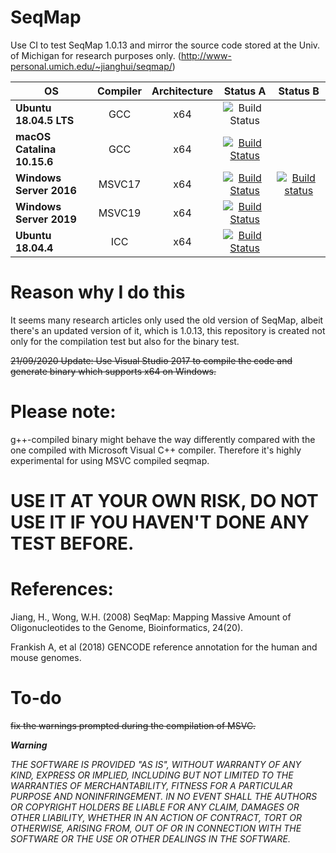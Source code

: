 # SeqMap

Use CI to test SeqMap 1.0.13 and mirror the source code stored at the Univ. of Michigan for research purposes only. (http://www-personal.umich.edu/~jianghui/seqmap/)

| **OS** | **Compiler** | **Architecture** | **Status A** | **Status B** |
|---|:---:|:---:|:---:|:---:|
| **Ubuntu 18.04.5 LTS** | GCC | x64 |![Build Status](https://github.com/MitsuhaMiyamizu/SeqMap/workflows/seqmap/badge.svg)|
| **macOS Catalina 10.15.6** | GCC | x64 | [![Build Status](https://dev.azure.com/medbioinfo/seqmap/_apis/build/status/macOS%2010.15.6?branchName=master)](https://dev.azure.com/medbioinfo/seqmap/_build/latest?definitionId=1&branchName=master)|
| **Windows Server 2016** | MSVC17 | x64 | [![Build Status](https://dev.azure.com/medbioinfo/seqmap/_apis/build/status/Windows%20Server%202016%20with%20Visual%20Studio%202017?branchName=master)](https://dev.azure.com/medbioinfo/seqmap/_build/latest?definitionId=3&branchName=master)|[![Build status](https://ci.appveyor.com/api/projects/status/da4odbki9ikbn05d/branch/master?svg=true)](https://ci.appveyor.com/project/Kiritoalex/seqmap/branch/master)|
| **Windows Server 2019** | MSVC19 | x64 | [![Build Status](https://dev.azure.com/medbioinfo/seqmap/_apis/build/status/Windows%20Server%202019%20with%20Visual%20Studio%202019?branchName=master)](https://dev.azure.com/medbioinfo/seqmap/_build/latest?definitionId=2&branchName=master)|
| **Ubuntu 18.04.4** | ICC | x64 | [![Build Status](https://travis-ci.com/MitsuhaMiyamizu/SeqMap.svg?branch=master)](https://travis-ci.com/MitsuhaMiyamizu/SeqMap) |

# Reason why I do this
It seems many research articles only used the old version of SeqMap, albeit there's an updated version of it,
which is 1.0.13, this repository is created not only for the compilation test but also for the binary test.

~~21/09/2020 Update: Use Visual Studio 2017 to compile the code and generate binary which supports x64 on Windows.~~
# Please note:
g++-compiled binary might behave the way differently compared with the one compiled with Microsoft Visual C++ compiler. 
Therefore it's highly experimental for using MSVC compiled seqmap.
# USE IT AT YOUR OWN RISK, DO NOT USE IT IF YOU HAVEN'T DONE ANY TEST BEFORE.

# References:

Jiang, H., Wong, W.H. (2008) SeqMap: Mapping Massive Amount of Oligonucleotides to the Genome, Bioinformatics, 24(20).

Frankish A, et al (2018) GENCODE reference annotation for the human and mouse genomes.

# To-do
~~fix the warnings prompted during the compilation of MSVC.~~

***Warning***

_THE SOFTWARE IS PROVIDED "AS IS", WITHOUT WARRANTY OF ANY KIND, EXPRESS OR IMPLIED, INCLUDING BUT NOT LIMITED TO THE WARRANTIES OF MERCHANTABILITY, FITNESS FOR A PARTICULAR PURPOSE AND NONINFRINGEMENT. IN NO EVENT SHALL THE AUTHORS OR COPYRIGHT HOLDERS BE LIABLE FOR ANY CLAIM, DAMAGES OR OTHER LIABILITY, WHETHER IN AN ACTION OF CONTRACT, TORT OR OTHERWISE, ARISING FROM, OUT OF OR IN CONNECTION WITH THE SOFTWARE OR THE USE OR OTHER DEALINGS IN THE SOFTWARE._
